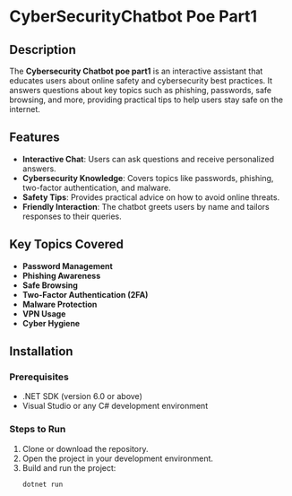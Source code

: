 # CyberSecurityChatbot Poe Part1
## Description

The **Cybersecurity Chatbot poe part1** is an interactive assistant that educates users about online safety and cybersecurity best practices. It answers questions about key topics such as phishing, passwords, safe browsing, and more, providing practical tips to help users stay safe on the internet.

## Features

- **Interactive Chat**: Users can ask questions and receive personalized answers.
- **Cybersecurity Knowledge**: Covers topics like passwords, phishing, two-factor authentication, and malware.
- **Safety Tips**: Provides practical advice on how to avoid online threats.
- **Friendly Interaction**: The chatbot greets users by name and tailors responses to their queries.

## Key Topics Covered

- **Password Management**
- **Phishing Awareness**
- **Safe Browsing**
- **Two-Factor Authentication (2FA)**
- **Malware Protection**
- **VPN Usage**
- **Cyber Hygiene**

## Installation

### Prerequisites

- .NET SDK (version 6.0 or above)
- Visual Studio or any C# development environment

### Steps to Run

1. Clone or download the repository.
2. Open the project in your development environment.
3. Build and run the project:
   ```bash
   dotnet run
